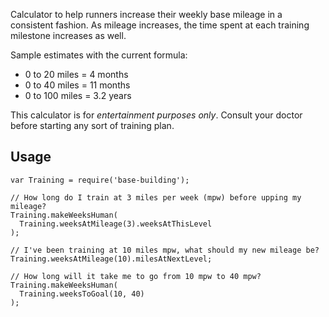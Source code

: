 Calculator to help runners increase their weekly base mileage in a 
consistent fashion. As mileage increases, the time spent at each
training milestone increases as well.

Sample estimates with the current formula:

* 0 to 20 miles = 4 months
* 0 to 40 miles = 11 months
* 0 to 100 miles = 3.2 years

This calculator is for *entertainment purposes only*. Consult your
doctor before starting any sort of training plan.

## Usage

    var Training = require('base-building');

    // How long do I train at 3 miles per week (mpw) before upping my mileage?
    Training.makeWeeksHuman(
      Training.weeksAtMileage(3).weeksAtThisLevel
    );

    // I've been training at 10 miles mpw, what should my new mileage be?
    Training.weeksAtMileage(10).milesAtNextLevel;

    // How long will it take me to go from 10 mpw to 40 mpw?
    Training.makeWeeksHuman(
      Training.weeksToGoal(10, 40)
    );
